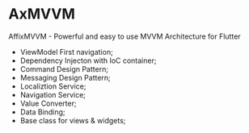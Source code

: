 # AxMVVM
AffixMVVM - Powerful and easy to use MVVM Architecture for Flutter

- ViewModel First navigation;
- Dependency Injecton with IoC container;
- Command Design Pattern;
- Messaging Design Pattern;
- Localiztion Service;
- Navigation Service;
- Value Converter;
- Data Binding;
- Base class for views & widgets;
